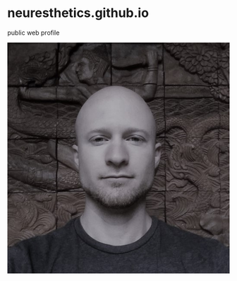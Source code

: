 # neuresthetics.github.io
public web profile

![me](https://github.com/neuresthetics/neuresthetics.github.io/blob/main/img/jason.jpg)
